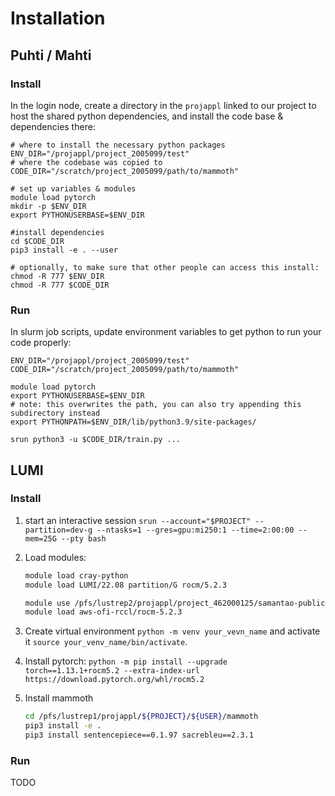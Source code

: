 
# Installation

## Puhti / Mahti

### Install
In the login node, create a directory in the `projappl` linked to our project to host the shared python dependencies, and install the code base & dependencies there:

<!-- TODO: modify project name  -->
```
# where to install the necessary python packages
ENV_DIR="/projappl/project_2005099/test"
# where the codebase was copied to
CODE_DIR="/scratch/project_2005099/path/to/mammoth"

# set up variables & modules
module load pytorch
mkdir -p $ENV_DIR
export PYTHONUSERBASE=$ENV_DIR

#install dependencies
cd $CODE_DIR
pip3 install -e . --user

# optionally, to make sure that other people can access this install:
chmod -R 777 $ENV_DIR
chmod -R 777 $CODE_DIR
```

### Run
In slurm job scripts, update environment variables to get python to run your code properly:

```
ENV_DIR="/projappl/project_2005099/test"
CODE_DIR="/scratch/project_2005099/path/to/mammoth"

module load pytorch
export PYTHONUSERBASE=$ENV_DIR
# note: this overwrites the path, you can also try appending this subdirectory instead
export PYTHONPATH=$ENV_DIR/lib/python3.9/site-packages/

srun python3 -u $CODE_DIR/train.py ...
```


## LUMI

### Install 
1. start an interactive session `srun --account="$PROJECT" --partition=dev-g --ntasks=1 --gres=gpu:mi250:1 --time=2:00:00 --mem=25G --pty bash`
2. Load modules: 
    
    ```bash
    module load cray-python
    module load LUMI/22.08 partition/G rocm/5.2.3
    
    module use /pfs/lustrep2/projappl/project_462000125/samantao-public/mymodules
    module load aws-ofi-rccl/rocm-5.2.3
    ```
3. Create virtual environment `python -m venv your_vevn_name` and activate it `source your_venv_name/bin/activate`. 

4. Install pytorch: `python -m pip install --upgrade torch==1.13.1+rocm5.2 --extra-index-url https://download.pytorch.org/whl/rocm5.2`

5. Install mammoth 
    
    ```bash
    cd /pfs/lustrep1/projappl/${PROJECT}/${USER}/mammoth
    pip3 install -e .
    pip3 install sentencepiece==0.1.97 sacrebleu==2.3.1
    ```

### Run

TODO